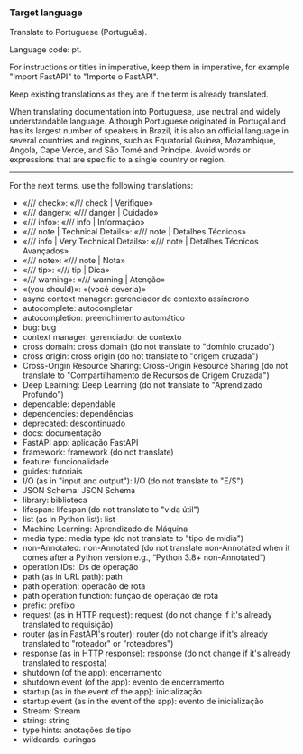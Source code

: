 ### Target language

Translate to Portuguese (Português).

Language code: pt.

For instructions or titles in imperative, keep them in imperative, for example "Import FastAPI" to "Importe o FastAPI".

Keep existing translations as they are if the term is already translated.

When translating documentation into Portuguese, use neutral and widely understandable language. Although Portuguese originated in Portugal and has its largest number of speakers in Brazil, it is also an official language in several countries and regions, such as Equatorial Guinea, Mozambique, Angola, Cape Verde, and São Tomé and Príncipe. Avoid words or expressions that are specific to a single country or region.

---

For the next terms, use the following translations:

* «/// check»: «/// check | Verifique»
* «/// danger»: «/// danger | Cuidado»
* «/// info»: «/// info | Informação»
* «/// note | Technical Details»: «/// note | Detalhes Técnicos»
* «/// info | Very Technical Details»: «/// note | Detalhes Técnicos Avançados»
* «/// note»: «/// note | Nota»
* «/// tip»: «/// tip | Dica»
* «/// warning»: «/// warning | Atenção»
* «(you should)»: «(você deveria)»
* async context manager: gerenciador de contexto assíncrono
* autocomplete: autocompletar
* autocompletion: preenchimento automático
* bug: bug
* context manager: gerenciador de contexto
* cross domain: cross domain (do not translate to "domínio cruzado")
* cross origin: cross origin (do not translate to "origem cruzada")
* Cross-Origin Resource Sharing: Cross-Origin Resource Sharing (do not translate to "Compartilhamento de Recursos de Origem Cruzada")
* Deep Learning: Deep Learning (do not translate to "Aprendizado Profundo")
* dependable: dependable
* dependencies: dependências
* deprecated: descontinuado
* docs: documentação
* FastAPI app: aplicação FastAPI
* framework: framework (do not translate)
* feature: funcionalidade
* guides: tutoriais
* I/O (as in "input and output"): I/O (do not translate to "E/S")
* JSON Schema: JSON Schema
* library: biblioteca
* lifespan: lifespan (do not translate to "vida útil")
* list (as in Python list): list
* Machine Learning: Aprendizado de Máquina
* media type: media type (do not translate to "tipo de mídia")
* non-Annotated: non-Annotated (do not translate non-Annotated when it comes after a Python version.e.g., “Python 3.8+ non-Annotated”)
* operation IDs: IDs de operação
* path (as in URL path): path
* path operation: operação de rota
* path operation function: função de operação de rota
* prefix: prefixo
* request (as in HTTP request): request (do not change if it's already translated to requisição)
* router (as in FastAPI's router): router (do not change if it's already translated to "roteador" or "roteadores")
* response (as in HTTP response): response (do not change if it's already translated to resposta)
* shutdown (of the app): encerramento
* shutdown event (of the app): evento de encerramento
* startup (as in the event of the app): inicialização
* startup event (as in the event of the app): evento de inicialização
* Stream: Stream
* string: string
* type hints: anotações de tipo
* wildcards: curingas
